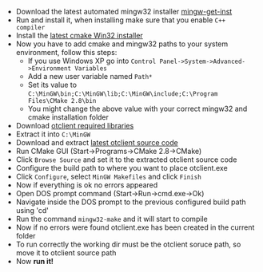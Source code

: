 * Download the latest automated mingw32 installer [mingw-get-inst](http://sourceforge.net/projects/mingw/files/Automated%20MinGW%20Installer/mingw-get-inst/)
* Run and install it, when installing make sure that you enable `C++ compiler`
* Install the [latest cmake Win32 installer](http://www.cmake.org/cmake/resources/software.html)
* Now you have to add cmake and mingw32 paths to your system environment, follow this steps:
   * If you use Windows XP go into `Control Panel->System->Advanced->Environment Variables`
   * Add a new user variable named `Path*`
   * Set its value to `C:\MinGW\bin;C:\MinGW\lib;C:\MinGW\include;C:\Program Files\CMake 2.8\bin`
   * You might change the above value with your correct mingw32 and cmake installation folder
* Download [otclient required libraries](http://cloud.github.com/downloads/edubart/otclient/otclient-libs_mingw32.zip)
* Extract it into `C:\MinGW`
* Download and extract [latest otclient source code](https://github.com/edubart/otclient/zipball/master)
* Run CMake GUI (Start->Programs->CMake 2.8->CMake)
* Click `Browse Source` and set it to the extracted otclient source code
* Configure the build path to where you want to place otclient.exe
* Click `Configure`, select `MinGW Makefiles` and click `Finish`
* Now if everything is ok no errors appeared
* Open DOS prompt command (Start->Run->cmd.exe->Ok)
* Navigate inside the DOS prompt to the previous configured build path using 'cd'
* Run the command `mingw32-make` and it will start to compile
* Now if no errors were found otclient.exe has been created in the current folder
* To run correctly the working dir must be the otclient soruce path, so move it to otclient source path
* Now **run it!**
